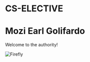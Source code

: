 # CS-ELECTIVE
<h1>Mozi Earl Golifardo</h1>
<body>
<p>Welcome to the authority!</p>

![Firefly](image/Firefly.avif)

</body>